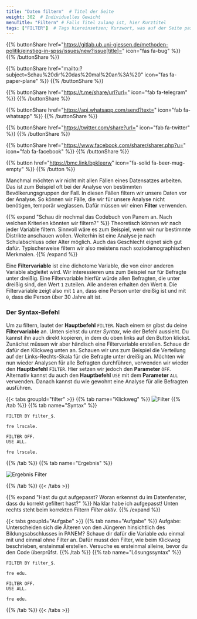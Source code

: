 ```yaml
---
title: "Daten filtern"  # Titel der Seite
weight: 302  # Individuelles Gewicht 
menuTitle: "Filtern" # Falls Titel zulang ist, hier Kurztitel
tags: ["FILTER"]  # Tags hiereinsetzen; Kurzwort, was auf der Seite passsiert
---
```


{{% buttonShare href="https://gitlab.ub.uni-giessen.de/methoden-politik/einstieg-in-spss/issues/new?issue[title]=" icon="fas fa-bug" %}} {{% /buttonShare %}} 

{{% buttonShare href="mailto:?subject=Schau%20dir%20das%20mal%20an%3A%20" icon="fas fa-paper-plane" %}} {{% /buttonShare %}}

{{% buttonShare href="https://t.me/share/url?url=" icon="fab fa-telegram" %}} {{% /buttonShare %}}

{{% buttonShare href="https://api.whatsapp.com/send?text=" icon="fab fa-whatsapp" %}} {{% /buttonShare %}}

{{% buttonShare href="https://twitter.com/share?url=" icon="fab fa-twitter" %}} {{% /buttonShare %}}

{{% buttonShare href="https://www.facebook.com/sharer/sharer.php?u=" icon="fab fa-facebook" %}} {{% /buttonShare %}}

{{% button href="https://bmc.link/bpkleerw" icon="fa-solid fa-beer-mug-empty" %}} {{% /button %}}

Manchmal möchten wir nicht mit allen Fällen eines Datensatzes arbeiten. Das ist zum Beispiel oft bei der Analyse von bestimmten Bevölkerungsgruppen der Fall. In diesen Fällen filtern wir unsere Daten vor der Analyse. So können wir Fälle, die wir für unsere Analyse nicht benötigen, temporär weglassen. Dafür müssen wir einen **Filter** verwenden.

{{% expand \"Schau dir nochmal das Codebuch von Panem an. Nach welchen Kriterien könnten wir filtern?" %}}
Theoretisch können wir nach jeder Variable filtern. Sinnvoll wäre es zum Beispiel, wenn wir nur bestimmte Distrikte anschauen wollen. Weiterhin ist eine Analyse je nach Schulabschluss oder Alter möglich. Auch das Geschlecht eignet sich gut dafür. Typischerweise filtern wir also meistens nach soziodemographischen Merkmalen.
{{% /expand %}}

Eine **Filtervariable** ist eine dichotome Variable, die von einer anderen Variable abgleitet wird. Wir interessieren uns zum Beispiel nur für Befragte unter dreißig. Eine Filtervariable hierfür würde allen Befragten, die unter dreißig sind, den Wert `1` zuteilen. Alle anderen erhalten den Wert `0`. Die Filtervariable zeigt also mit `1` an, dass eine Person unter dreißig ist und mit `0`, dass die Person über 30 Jahre alt ist.  

### Der Syntax-Befehl


Um zu filtern, lautet der **Hauptbefehl** `FILTER`. Nach einem `BY` gibst du deine **Filtervariable** an. Unten siehst du unter *Syntax*, wie der Befehl aussieht. Du kannst ihn auch direkt kopieren, in dem du oben links auf den Button klickst. Zunächst müssen wir aber händisch eine Filtervariable erstellen. Schaue dir dafür den Klickweg unten an. Schauen wir uns zum Beispiel die Verteilung auf der Links-Rechts-Skala für die Befragte unter dreißig an. Möchten wir nun wieder Analysen für alle Befragten durchführen, verwenden wir wieder den **Hauptbefehl** `FILTER`. Hier setzen wir jedoch den **Parameter** `OFF`. Alternativ kannst du auch den **Hauptbefehl** `USE` mit dem **Parameter** `ALL` verwenden. Danach kannst du wie gewohnt eine Analyse für alle Befragten ausführen.

{{< tabs groupId="filter" >}}
{{% tab name="Klickweg" %}}
![Filter](../gif/filter.gif)
{{% /tab %}}
{{% tab name="Syntax" %}}
```{SPSS}
FILTER BY filter_$.

fre lrscale.

FILTER OFF.
USE ALL.

fre lrscale.
```
{{% /tab %}}
{{% tab name="Ergebnis" %}}

![Ergebnis Filter](../img/ergebnisfilter.png)

{{% /tab %}}
{{< /tabs >}}

{{% expand \"Hast du gut aufgepasst? Woran erkennst du im Datenfenster, dass du korrekt gefiltert hast?\" %}}
Na klar habe ich aufgepasst! Unten rechts steht beim korrekten Filtern *Filter aktiv*.
{{% /expand %}}

{{< tabs groupId="Aufgabe" >}}
{{% tab name="Aufgabe" %}}
Aufgabe: Unterscheiden sich die Älteren von den Jüngeren hinsichtlich des Bildungsabschlusses in PANEM?
Schaue dir dafür die Variable *edu* einmal mit und einmal ohne Filter an. Dafür musst den Filter, wie beim Klickweg beschrieben, ersteinmal erstellen. Versuche es ersteinmal alleine, bevor du den Code überprüfst.
{{% /tab %}}
{{% tab name="Lösungssyntax" %}}
```{SPSS}
FILTER BY filter_$.

fre edu.

FILTER OFF.
USE ALL.

fre edu.
```
{{% /tab %}}
{{< /tabs >}}





